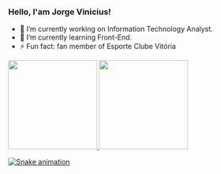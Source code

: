 ### Hello, I'am Jorge Vinicius! 


- 🔭 I’m currently working on Information Technology Analyst.
- 🌱 I’m currently learning Front-End.
- ⚡ Fun fact: fan member of Esporte Clube Vitória

<div>
 <a href="https://www.linkedin.com/in/jorge-vinicius-jesus-dos-anjos-75189381/">
 <img height="180em" src="https://github-readme-stats.vercel.app/api?username=jv1899&rank_icon=github&show_icons=true&theme=shadow_red&include_all_commits=true&count_private=true"/>
 <img height="180em" src="https://github-readme-stats.vercel.app/api/top-langs/?username=jv1899&show_icons=true&theme=shadow_red&layout=compact&langs_count=16"/>
</div>


![Snake animation](https://github.com/jv1899/jv1899/blob/output/github-contibution-grid-snake-.svg)
